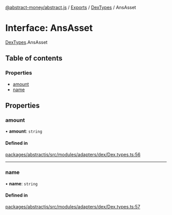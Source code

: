 [@abstract-money/abstract.js](../README.md) / [Exports](../modules.md) / [DexTypes](../modules/DexTypes.md) / AnsAsset

# Interface: AnsAsset

[DexTypes](../modules/DexTypes.md).AnsAsset

## Table of contents

### Properties

- [amount](DexTypes.AnsAsset.md#amount)
- [name](DexTypes.AnsAsset.md#name)

## Properties

### amount

• **amount**: `string`

#### Defined in

[packages/abstractjs/src/modules/adapters/dex/Dex.types.ts:56](https://github.com/Abstract-OS/abstract.js/blob/c46b309/packages/abstractjs/src/modules/adapters/dex/Dex.types.ts#L56)

___

### name

• **name**: `string`

#### Defined in

[packages/abstractjs/src/modules/adapters/dex/Dex.types.ts:57](https://github.com/Abstract-OS/abstract.js/blob/c46b309/packages/abstractjs/src/modules/adapters/dex/Dex.types.ts#L57)
